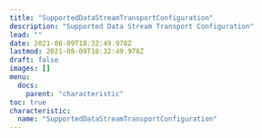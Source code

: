 ```yaml
---
title: "SupportedDataStreamTransportConfiguration"
description: "Supported Data Stream Transport Configuration"
lead: ""
date: 2021-08-09T18:32:49.978Z
lastmod: 2021-08-09T18:32:49.978Z
draft: false
images: []
menu:
  docs:
    parent: "characteristic"
toc: true
characteristic:
  name: "SupportedDataStreamTransportConfiguration"
---
```

